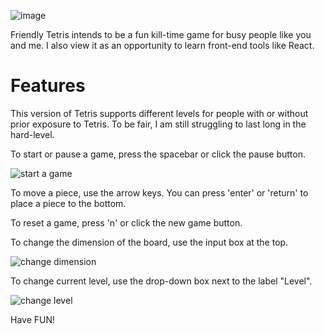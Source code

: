 ![image](https://user-images.githubusercontent.com/116918111/211710476-fbea99ae-77b7-4c09-bf01-c030151293d1.png)

Friendly Tetris intends to be a fun kill-time game for busy people like you and me. I also view it as an opportunity to learn front-end tools like React. 

# Features

This version of Tetris supports different levels for people with or without prior exposure to Tetris. To be fair, I am still struggling to last long in the hard-level. 

To start or pause a game, press the spacebar or click the pause button. 

![start a game](https://user-images.githubusercontent.com/116918111/211713939-ff407fe7-9137-4174-9016-c23d19dce58b.gif)

To move a piece, use the arrow keys. You can press 'enter' or 'return' to place a piece to the bottom. 

To reset a game, press 'n' or click the new game button. 

To change the dimension of the board, use the input box at the top. 

![change dimension](https://user-images.githubusercontent.com/116918111/211714449-e1fc2ba2-fd01-4959-82a5-3d5590d2afe0.gif)

To change current level, use the drop-down box next to the label "Level". 

![change level](https://user-images.githubusercontent.com/116918111/211714784-76f76611-60a7-4c2d-b6f5-b7395e85f57e.gif)

Have FUN!

# 

